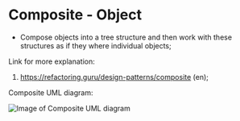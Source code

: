 # Composite - Object
 - Compose objects into a tree structure and then work with these structures as if they where individual objects;


Link for more explanation:
1. https://refactoring.guru/design-patterns/composite (en);


Composite UML diagram:

![Image of Composite UML diagram](https://github.com/RomeroGabriel/OOP-DesignPatterns/blob/master/Structural/Composite/composite_pattern_uml_diagram.png)

